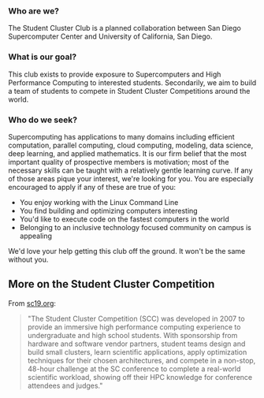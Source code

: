 ### Who are we?

The Student Cluster Club is a planned collaboration between San Diego Supercomputer Center and University of California, 
San Diego.

### What is our goal?

This club exists to provide exposure to Supercomputers and High Performance Computing to interested students.
Secondarily, we aim to build a team of students to compete in Student Cluster Competitions around the world.

### Who do we seek?

Supercomputing has applications to many domains including efficient computation, parallel computing, cloud computing,
modeling, data science, deep learning, and applied mathematics.
It is our firm belief that the most important quality of prospective members is motivation;
most of the necessary skills can be taught with a relatively gentle learning curve.
If any of those areas pique your interest, we're looking for you.
You are especially encouraged to apply if any of these are true of you:
- You enjoy working with the Linux Command Line
- You find building and optimizing computers interesting
- You'd like to execute code on the fastest computers in the world
- Belonging to an inclusive technology focused community on campus is appealing

We'd love your help getting this club off the ground. 
It won't be the same without you.

## More on the Student Cluster Competition

From [sc19.org](https://sc19.supercomputing.org/program/studentssc/student-cluster-competition/):
> "The Student Cluster Competition (SCC) was developed in 2007 to provide an immersive high performance computing experience to undergraduate and high school students. 
> With sponsorship from hardware and software vendor partners, student teams design and build small clusters, 
> learn scientific applications, apply optimization techniques for their chosen architectures, and compete in a non-stop, 
> 48-hour challenge at the SC conference to complete a real-world scientific workload, 
> showing off their HPC knowledge for conference attendees and judges."
